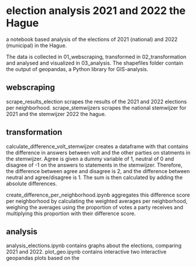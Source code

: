 # election analysis 2021 and 2022 the Hague

a notebook based analysis of the elections of 2021 (national) and 2022 (municipal) in the Hague. 

The data is collected in 01_webscraping, transformed in 02_transformation and analysed and visualized in 03_analysis. The shapefiles folder contain the output of geopandas, a Python library for GIS-analysis. 

## webscraping

scrape_results_election scrapes the results of the 2021 and 2022 elections per neighborhood. 
scrape_stemwijzers scrapes the national stemwijzer for 2021 and the stemwijzer 2022 the hague. 

## transformation

calculate_difference_volt_stemwijzer creates a dataframe with that contains the difference in answers between volt and the other parties on statments in the stemwijzer. Agree is given a dummy variable of 1, neutral of 0 and disagree of -1 on the answers to statements in the stemwijzer. Therefore, the difference between agree and disagree is 2, and the difference between neutral and agree/disagree is 1. The sum is then calculated by adding the absolute differences. 

create_difference_per_neighborhood.ipynb aggregates this difference score per neighborhood by calculating the weighted averages per neighborhood, weighing the averages using the proportion of votes a party receives and multiplying this proportion with their difference score. 

## analysis

analysis_elections.ipynb contains  graphs about the elections, comparing 2021 and 2022. 
plot_geo.ipynb contains interactive two interactive geopandas plots based on the 